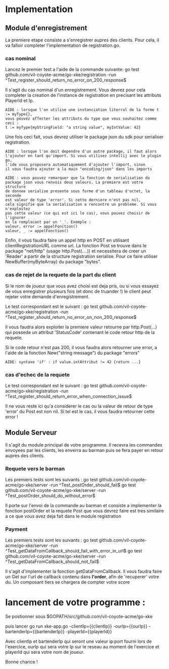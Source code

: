 # Implementation

## Module d'enregistrement

La premiere etape consiste a s'enregistrer aupres des clients. Pour cela, il va falloir completer l'implementation de 
registration.go.

### cas nominal

Lancez le premier test a l'aide de la commande suivante:
go test github.com/vil-coyote-acme/go-xke/registration -run ^Test_register_should_return_no_error_on_200_response$

Il s'agit du cas nominal d'un enregistrement. Vous devrez pour cela completer la creation de l'instance de registration
en precisant les attributs PlayerId et Ip.

    AIDE : lorsque l'on utilise une instanciation literral de la forme t := myType{},
    vous pouvez affecter les attributs du type que vous souhaitez comme ceci : 
    t := myType{myStringField: "a string value", myIntValue: 42}

Une fois ceci fait, vous devrez utiliser le package json du sdk pour serialiser registration.
    
    AIDE : lorsque l'on doit dependre d'un autre package, il faut alors 
    l'ajouter en tant qu'import. Si vous utilisez intellij avec le plugin go,
    l'ide vous proposera automatiquement d'ajouter l'import, sinon 
    il vous faudra ajouter a la main "encoding/json" dans les imports
    
    AIDE : vous pouvez remarquer que la fonction de serialisation du 
    package json vous renvois deux valeurs. La premiere est votre structure
    de donnee serialise presente sous forme d'un tableau d'octet, la seconde
    est valeur de type 'error'. Si cette derniere n'est pas nil, 
    cela signifie que la serialisation a rencontre un probleme. Si vous n'exploitez
    pas cette valeur (ce qui est ici le cas), vous pouvez choisir de l'ignorer
    en la remplacant par un '_'. Exemple :
    valeur, error := appelFonction()
    valeur, _ := appelFonction()
    
Enfin, il vous faudra faire un appel http en POST en utilisant clientRegistrationURL comme url. La fonction Post se trouve
dans le package "net/http" (usage http.Post(....)) et necessitera de creer un 'Reader' a partir de la structure 
registration serialise. Pour ce faire utiliser NewBuffer(myByteArray) du package "bytes".

### cas de rejet de la requete de la part du client

Si le nom de joueur que vous avez choisi est deja pris, ou si vous essayez de vous enregistrer plusieurs fois 
(et donc de truander !) le client peut rejeter votre demande d'enregistrement.

Le test correspondant est le suivant :
go test github.com/vil-coyote-acme/go-xke/registration -run ^Test_register_should_return_no_error_on_non_200_response$

Il vous faudra alors exploiter la premiere valeur retourne par http.Post(...) qui possede un attribut 'StatusCode'
contenant le code retour http de la requete. 

Si le code retour n'est pas 200, il vous faudra alors retourner une error, a l'aide de la fonction New("string message")
du package "errors"

    AIDE: syntaxe 'if' : if value.intAttribut != 42 {return ...}

### cas d'echec de la requete 

Le test correspondant est le suivant :
go test github.com/vil-coyote-acme/go-xke/registration -run ^Test_register_should_return_error_when_connection_issue$

Il ne vous reste ici qu'a considerer le cas ou la valeur de retour de type 'error' du Post est non nil. Si tel est le cas,
 il vous faudra retourner cette error !
 

## Module Serveur

Il s'agit du module principal de votre programme. Il recevra les commandes envoyees par les clients, les enverra au
barman puis se fera payer en retour aupres des clients.

### Requete vers le barman

Les premiers tests sont les suivants :
go test github.com/vil-coyote-acme/go-xke/server -run ^Test_postOrder_should_fail$
go test github.com/vil-coyote-acme/go-xke/server -run ^Test_postOrder_should_do_without_error$

Il porte sur l'envoi de la commande au barman et consiste a implementer la fonction postOrder et la requete Post que
vous devrez faire est tres similaire a ce que vous avez deja fait dans le module registration

### Payment

Les premiers tests sont les suivants :
go test github.com/vil-coyote-acme/go-xke/server -run ^Test_getDataFromCallback_should_fail_with_error_in_url$
go test github.com/vil-coyote-acme/go-xke/server -run ^Test_getDataFromCallback_should_not_fail$

Il s'agit d'implementer la fonction getDataFromCallback. Il vous faudra faire un Get sur l'url de callback contenu dans **l'order**, afin de 'recuperer'
votre du. Un composant tiers se chargera de compter votre score

# lancement de votre programme :

Se postionner sous $GOPATH/src/github.com/vil-coyote-acme/go-xke 

puis lancer go run xke-app.go -clientIp={{clientIp}} -ourIp={{ourIp}} -bartenderIp={{bartenderIp}} -playerId={{playerId}}

Avec clientIp et bartenderIp qui seront une valeur ip:port fourni lors de l'exercice, ourIp qui sera votre Ip sur le reseau 
au moment de l'exercice et playerId qui sera votre nom de joueur.

Bonne chance !
 

